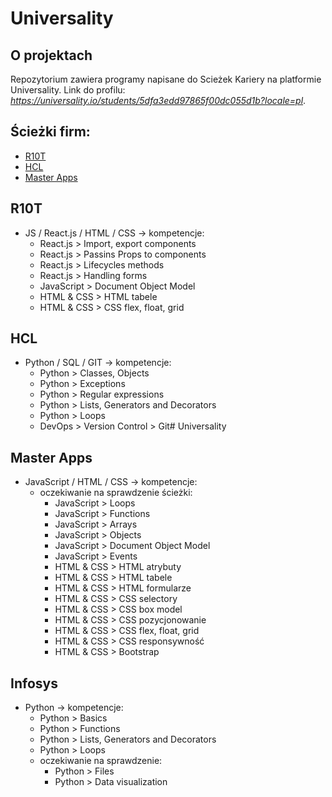 # Universality

## O projektach
Repozytorium zawiera programy napisane do Scieżek Kariery na platformie Universality.
Link do profilu: *https://universality.io/students/5dfa3edd97865f00dc055d1b?locale=pl*.

## Ścieżki firm:
* [R10T](#r10T)
* [HCL](#hCL)
* [Master Apps](#master-apps)

## R10T
* JS / React.js / HTML / CSS -> kompetencje:
    * React.js > Import, export components
    * React.js > Passins Props to components
    * React.js > Lifecycles methods
    * React.js > Handling forms
    * JavaScript > Document Object Model
    * HTML & CSS > HTML tabele
    * HTML & CSS > CSS flex, float, grid

## HCL
* Python / SQL / GIT -> kompetencje:
    * Python > Classes, Objects
    * Python > Exceptions
    * Python > Regular expressions
    * Python > Lists, Generators and Decorators
    * Python > Loops
    * DevOps > Version Control > Git# Universality

## Master Apps
* JavaScript / HTML / CSS -> kompetencje:
    * oczekiwanie na sprawdzenie ścieżki:
        * JavaScript > Loops
        * JavaScript > Functions
        * JavaScript > Arrays
        * JavaScript > Objects
        * JavaScript > Document Object Model
        * JavaScript > Events
        * HTML & CSS > HTML atrybuty
        * HTML & CSS > HTML tabele
        * HTML & CSS > HTML formularze
        * HTML & CSS > CSS selectory
        * HTML & CSS > CSS box model
        * HTML & CSS > CSS pozycjonowanie
        * HTML & CSS > CSS flex, float, grid
        * HTML & CSS > CSS responsywność
        * HTML & CSS > Bootstrap

## Infosys
* Python -> kompetencje:
    * Python > Basics
    * Python > Functions
    * Python > Lists, Generators and Decorators
    * Python > Loops
    * oczekiwanie na sprawdzenie:
        * Python > Files
        * Python > Data visualization